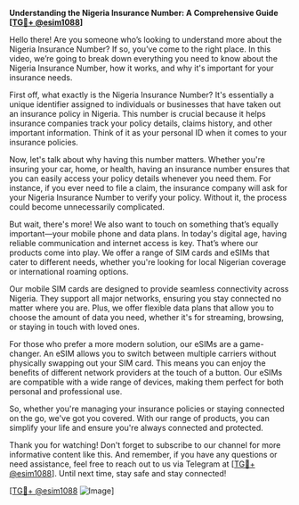 **Understanding the Nigeria Insurance Number: A Comprehensive Guide [[TG💪+ @esim1088](https://t.me/s/esim1088)]**

Hello there! Are you someone who’s looking to understand more about the Nigeria Insurance Number? If so, you’ve come to the right place. In this video, we’re going to break down everything you need to know about the Nigeria Insurance Number, how it works, and why it's important for your insurance needs.

First off, what exactly is the Nigeria Insurance Number? It's essentially a unique identifier assigned to individuals or businesses that have taken out an insurance policy in Nigeria. This number is crucial because it helps insurance companies track your policy details, claims history, and other important information. Think of it as your personal ID when it comes to your insurance policies.

Now, let's talk about why having this number matters. Whether you're insuring your car, home, or health, having an insurance number ensures that you can easily access your policy details whenever you need them. For instance, if you ever need to file a claim, the insurance company will ask for your Nigeria Insurance Number to verify your policy. Without it, the process could become unnecessarily complicated.

But wait, there's more! We also want to touch on something that’s equally important—your mobile phone and data plans. In today's digital age, having reliable communication and internet access is key. That’s where our products come into play. We offer a range of SIM cards and eSIMs that cater to different needs, whether you're looking for local Nigerian coverage or international roaming options.

Our mobile SIM cards are designed to provide seamless connectivity across Nigeria. They support all major networks, ensuring you stay connected no matter where you are. Plus, we offer flexible data plans that allow you to choose the amount of data you need, whether it's for streaming, browsing, or staying in touch with loved ones.

For those who prefer a more modern solution, our eSIMs are a game-changer. An eSIM allows you to switch between multiple carriers without physically swapping out your SIM card. This means you can enjoy the benefits of different network providers at the touch of a button. Our eSIMs are compatible with a wide range of devices, making them perfect for both personal and professional use.

So, whether you're managing your insurance policies or staying connected on the go, we've got you covered. With our range of products, you can simplify your life and ensure you're always connected and protected.

Thank you for watching! Don't forget to subscribe to our channel for more informative content like this. And remember, if you have any questions or need assistance, feel free to reach out to us via Telegram at [[TG💪+ @esim1088](https://t.me/s/esim1088)]. Until next time, stay safe and stay connected!

[[TG💪+ @esim1088](https://t.me/s/esim1088) ![Image](https://i.postimg.cc/Y0z9fWf4/image.png)]
